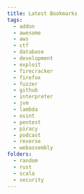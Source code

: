 ```yaml
---
title: Latest Bookmarks
tags:
  - addon
  - awesome
  - aws
  - ctf
  - database
  - development
  - exploit
  - firecracker
  - firefox
  - fuzzer
  - github
  - interpreter
  - jvm
  - lambda
  - osint
  - pentest
  - piracy
  - podcast
  - reverse
  - webassembly
folders:
  - random
  - rust
  - scala
  - security
---
```

